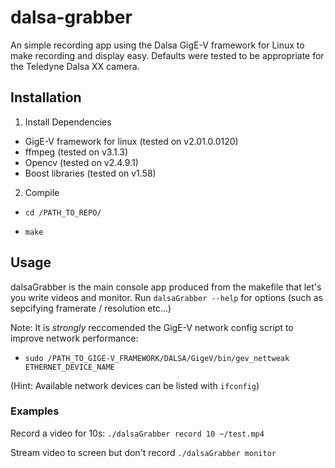 # dalsa-grabber
An simple recording app using the Dalsa GigE-V framework for Linux to make recording and display easy.
Defaults were tested to be appropriate for the Teledyne Dalsa XX camera.

## Installation ##

1. Install Dependencies

* GigE-V framework for linux (tested on v2.01.0.0120)
* ffmpeg (tested on v3.1.3)
* Opencv (tested on v2.4.9.1)
* Boost libraries (tested on v1.58)

2. Compile

  * `cd /PATH_TO_REPO/`
  
  * `make`

## Usage ##

dalsaGrabber is the main console app produced from the makefile that let's you  write videos and monitor. Run `dalsaGrabber --help` for options (such as sepcifying framerate / resolution etc...)

Note: It is *strongly* reccomended the GigE-V network config script to improve network performance:
* `sudo /PATH_TO_GIGE-V_FRAMEWORK/DALSA/GigeV/bin/gev_nettweak ETHERNET_DEVICE_NAME`

(Hint: Available network devices can be listed with `ifconfig`)

### Examples ###

Record a video for 10s:
`./dalsaGrabber record 10 ~/test.mp4`

Stream video to screen but don't record
`./dalsaGrabber monitor`
